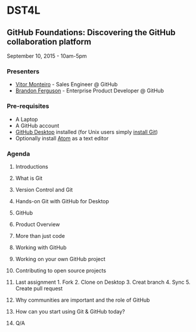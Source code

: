 # DST4L

## GitHub Foundations: Discovering the GitHub collaboration platform

September 10, 2015 - 10am-5pm

### Presenters

- [Vitor Monteiro](https://github.com/bitoiu) - Sales Engineer @ GitHub
- [Brandon Ferguson](https://github.com/bnferguson) - Enterprise Product Developer @ GitHub

### Pre-requisites

* A Laptop
* A GitHub account
* [GitHub Desktop](https://desktop.github.com/) installed (for Unix users simply [install Git](https://git-scm.com/download/linux))
* Optionally install [Atom](https://atom.io/) as a text editor

### Agenda

1. Introductions
2. What is Git
  1. Version Control and Git
  2. Hands-on Git with GitHub for Desktop
3. GitHub
  1. Product Overview
  2. More than just code
4. Working with GitHub
  1. Working on your own GitHub project
  2. Contributing to open source projects
  3. Last assignment
    1. Fork
    2. Clone on Desktop
    3. Creat branch
    4. Sync
    5. Create pull request
    
5. Why communities are important and the role of GitHub
6. How can you start using Git & GitHub today?
7. Q/A  
